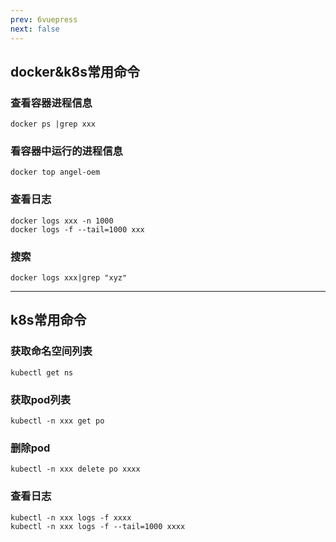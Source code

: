 ```yaml
---
prev: 6vuepress
next: false
---
```


## docker&k8s常用命令
### 查看容器进程信息
```shell
docker ps |grep xxx
```

### 看容器中运行的进程信息
```shell
docker top angel-oem
```

### 查看日志
```shell
docker logs xxx -n 1000
docker logs -f --tail=1000 xxx
```

### 搜索
```shell
docker logs xxx|grep "xyz"
```
---

## k8s常用命令
### 获取命名空间列表
```shell
kubectl get ns
```
### 获取pod列表
```shell
kubectl -n xxx get po
```
		
### 删除pod
```shell
kubectl -n xxx delete po xxxx
```

### 查看日志
```shell
kubectl -n xxx logs -f xxxx
kubectl -n xxx logs -f --tail=1000 xxxx
```
